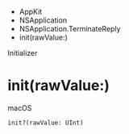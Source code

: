 

- AppKit
- NSApplication
- NSApplication.TerminateReply
-  init(rawValue:) 

Initializer

# init(rawValue:)

macOS

``` source
init?(rawValue: UInt)
```

